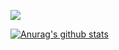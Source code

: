 [![](https://img.shields.io/badge/website-orange?&style=for-the-badge&logo=Google%20chrome&logoColor=white)](https://chenxin.tech/)

[![Anurag's github stats](https://github-readme-stats.vercel.app/api?username=chenfengye)](https://github.com/anuraghazra/github-readme-stats)
